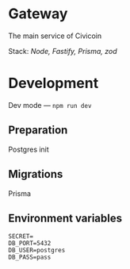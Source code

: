 # Gateway

The main service of Civicoin

Stack: *Node, Fastify, Prisma, zod*

# Development

Dev mode — `npm run dev`

## Preparation

Postgres init

## Migrations

Prisma

## Environment variables
```
SECRET=
DB_PORT=5432
DB_USER=postgres
DB_PASS=pass
```
